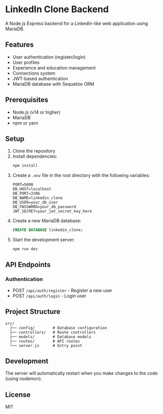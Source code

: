 # LinkedIn Clone Backend

A Node.js Express backend for a LinkedIn-like web application using MariaDB.

## Features

- User authentication (register/login)
- User profiles
- Experience and education management
- Connections system
- JWT-based authentication
- MariaDB database with Sequelize ORM

## Prerequisites

- Node.js (v14 or higher)
- MariaDB
- npm or yarn

## Setup

1. Clone the repository
2. Install dependencies:
   ```bash
   npm install
   ```
3. Create a `.env` file in the root directory with the following variables:
   ```
   PORT=5000
   DB_HOST=localhost
   DB_PORT=3306
   DB_NAME=linkedin_clone
   DB_USER=your_db_user
   DB_PASSWORD=your_db_password
   JWT_SECRET=your_jwt_secret_key_here
   ```
4. Create a new MariaDB database:
   ```sql
   CREATE DATABASE linkedin_clone;
   ```
5. Start the development server:
   ```bash
   npm run dev
   ```

## API Endpoints

### Authentication
- POST `/api/auth/register` - Register a new user
- POST `/api/auth/login` - Login user

## Project Structure

```
src/
  ├── config/        # Database configuration
  ├── controllers/   # Route controllers
  ├── models/        # Database models
  ├── routes/        # API routes
  └── server.js      # Entry point
```

## Development

The server will automatically restart when you make changes to the code (using nodemon).

## License

MIT 